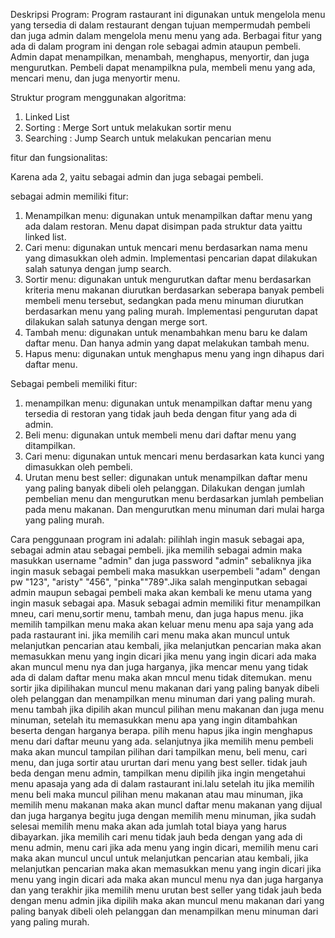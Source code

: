 Deskripsi Program: 
Program rastaurant ini digunakan untuk mengelola menu yang tersedia di dalam restaurant dengan tujuan mempermudah pembeli dan juga admin dalam mengelola menu menu yang ada. Berbagai fitur yang ada di dalam program ini dengan role sebagai admin ataupun pembeli. Admin dapat menampilkan, menambah, menghapus, menyortir, dan juga mengurutkan. Pembeli dapat menampilkna pula, membeli menu yang ada, mencari menu, dan juga menyortir menu. 

Struktur program menggunakan algoritma:

1. Linked List 
2. Sorting : Merge Sort untuk melakukan sortir menu
3. Searching : Jump Search untuk melakukan pencarian menu

fitur dan fungsionalitas:

Karena ada 2, yaitu sebagai admin dan juga sebagai pembeli.

sebagai admin memiliki fitur:

1. Menampilkan menu: digunakan untuk menampilkan daftar menu yang ada dalam restoran. Menu dapat disimpan pada struktur data yaittu linked list.
2. Cari menu: digunakan untuk mencari menu berdasarkan nama menu yang dimasukkan oleh admin. Implementasi pencarian dapat dilakukan salah satunya dengan jump search.
3. Sortir menu: digunakan untuk mengurutkan daftar menu berdasarkan kriteria menu makanan diurutkan berdasarkan seberapa banyak pembeli membeli menu tersebut, sedangkan pada menu minuman diurutkan berdasarkan menu yang paling murah. Implementasi pengurutan dapat dilakukan salah satunya dengan merge sort.
4. Tambah menu: digunakan untuk menambahkan menu baru ke dalam daftar menu. Dan hanya admin yang dapat melakukan tambah menu.
5. Hapus menu: digunakan untuk menghapus menu yang ingn dihapus dari daftar menu.

Sebagai pembeli memiliki fitur:

1. menampilkan menu: digunakan untuk menampilkan daftar menu yang tersedia di restoran yang tidak jauh beda dengan fitur yang ada di admin.
2. Beli menu: digunakan untuk membeli menu dari daftar menu yang ditampilkan.
3. Cari menu: digunakan untuk mencari menu berdasarkan kata kunci yang dimasukkan oleh pembeli.
4. Urutan menu best seller: digunakan untuk menampilkan daftar menu yang paling banyak dibeli oleh pelanggan. Dilakukan dengan jumlah pembelian menu dan mengurutkan menu berdasarkan jumlah pembelian pada menu makanan. Dan mengurutkan menu minuman dari mulai harga yang paling murah.

Cara penggunaan program ini adalah: pilihlah ingin masuk sebagai apa, sebagai admin atau sebagai pembeli. jika memilih sebagai admin maka masukkan username "admin" dan juga password "admin" sebaliknya jika ingin masuk sebagai pembeli maka masukkan userpembeli "adam" dengan pw "123", "aristy" "456", "pinka""789".Jika salah menginputkan sebagai admin maupun sebagai pembeli maka akan kembali ke menu utama yang ingin masuk sebagai apa. Masuk sebagai admin memiliki fitur menampilkan mneu, cari menu,sortir menu, tambah menu, dan juga hapus menu. jika memilih tampilkan menu maka akan keluar menu menu apa saja yang ada pada rastaurant ini. jika memilih cari menu maka akan muncul untuk melanjutkan pencarian atau kembali, jika melanjutkan pencarian maka akan memasukkan menu yang ingin dicari jika menu yang ingin dicari ada maka akan muncul menu nya dan juga harganya, jika mencar menu yang tidak ada di dalam daftar menu maka akan mncul menu tidak ditemukan. menu sortir jika dipilihakan muncul menu makanan dari yang paling banyak dibeli oleh pelanggan dan menampilkan menu minuman dari yang paling murah. menu tambah jika dipilih akan muncul pilihan menu makanan dan juga menu minuman, setelah itu memasukkan menu apa yang ingin ditambahkan beserta dengan harganya berapa. pilih menu hapus jika ingin menghapus menu dari daftar meunu yang ada. selanjutnya jika memilih menu pembeli maka akan muncul tampilan pilihan dari tampilkan menu, beli menu, cari menu, dan juga sortir atau ururtan dari menu yang best seller. tidak jauh beda dengan menu admin, tampilkan menu dipilih jika ingin mengetahui menu apasaja yang ada di dalam rastaurant ini.lalu setelah itu jika memilih menu beli maka muncul pilihan menu makanan atau mau minuman, jika memilih menu makanan maka akan muncl daftar menu makanan yang dijual dan juga harganya begitu juga dengan memilih menu minuman, jika sudah selesai memilih menu maka akan ada jumlah total biaya yang harus dibayarkan. jika memilih cari menu tidak jauh beda dengan yang ada di menu admin, menu cari jika ada menu yang ingin dicari, memilih menu cari maka akan muncul uncul untuk melanjutkan pencarian atau kembali, jika melanjutkan pencarian maka akan memasukkan menu yang ingin dicari jika menu yang ingin dicari ada maka akan muncul menu nya dan juga harganya dan yang terakhir jika memilih menu urutan best seller yang tidak jauh beda dengan menu admin jika dipilih maka akan muncul menu makanan dari yang paling banyak dibeli oleh pelanggan dan menampilkan menu minuman dari yang paling murah.
